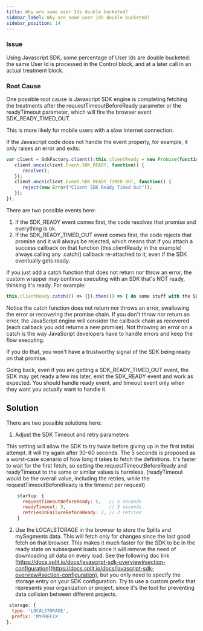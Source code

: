 ```yaml
---
title: Why are some user Ids double bucketed?
sidebar_label: Why are some user Ids double bucketed?
sidebar_position: 14
---
```


### Issue

Using Javascript SDK, some percentage of User Ids are double bucketed: the same User Id is processed in the Control block, and at a later call in an actual treatment block.

### Root Cause

One possible root cause is Javascript SDK engine is completing fetching the treatments after the requestTimeoutBeforeReady parameter or the readyTimeout parameter, which will fire the browser event SDK_READY_TIMED_OUT.

This is more likely for mobile users with a slow internet connection.

If the Javascript code does not handle the event properly, for example, it only raises an error and exits:

```javascript
var client = SdkFactory.client();this.clientReady = new Promise(function(resolve,reject) {
   client.once(client.Event.SDK_READY, function() {
      resolve();
   });
   client.once(client.Event.SDK_READY_TIMED_OUT, function() {
      reject(new Error("Client SDK Ready Timed Out"));
   });
});
```

There are two possible events here:

1. If the SDK_READY event comes first, the code resolves that promise and everything is ok.
2. If the SDK_READY_TIMED_OUT event comes first, the code rejects that promise and it will always be rejected, which means that if you attach a success callback on that function (this.clientReady in the example) always calling any .catch() callback re-attached to it, even if the SDK eventually gets ready. 

If you just add a catch function that does not return nor throw an error, the custom wrapper may continue executing with an SDK that's NOT ready, thinking it's ready. For example:

```javascript
this.clientReady.catch(() => {}).then(() => { do some stuff with the SDK })
```

Notice the catch function does not return nor throws an error, swallowing the error or recovering the promise chain. If you don't throw nor return an error, the JavaScript engine will consider the callback chain as recovered (each callback you add returns a new promise). Not throwing an error on a catch is the way JavaScript developers have to handle errors and keep the flow executing.

If you do that, you won't have a trustworthy signal of the SDK being ready on that promise.

Going back, even if you are getting a SDK_READY_TIMED_OUT event, the SDK may get ready a few ms later, emit the SDK_READY event and work as expected. You should handle ready event, and timeout event only when they want you actually want to handle it. 

## Solution

There are two possible solutions here:

1. Adjust the SDK Timeout and retry parameters

  This setting will allow the SDK to try twice before giving up in the first initial attempt. It will try again after 30-60 seconds. The 5 seconds is proposed as a worst-case scenario of how long it takes to fetch the definitions. It's faster to wait for the first fetch, so setting the requestTimeoutBeforeReady and readyTimeout to the same or similar values is harmless. (readyTimeout would be the overall value, including the retries, while the requestTimeoutBeforeReady is the timeout per request)

  ```javascript
      startup: {
        requestTimeoutBeforeReady: 5,   // 5 seconds
        readyTimeout: 5,                // 5 seconds
        retriesOnFailureBeforeReady: 2, // 2 retries
      }
  ```

2. Use the LOCALSTORAGE in the browser to store the Splits and mySegments data. This will fetch only for changes since the last good fetch on that browser. This makes it much faster for the SDK to be in the ready state on subsequent loads since it will remove the need of downloading all data on every load. See the following doc link [https://docs.split.io/docs/javascript-sdk-overview#section-configuration](https://docs.split.io/docs/javascript-sdk-overview#section-configuration), but you only need to specify the storage entry on your SDK configuration. Try to use a custom prefix that represents your organization or project, since it's the tool for preventing data collision between different projects.

  ```javascript
   storage: {
    type: 'LOCALSTORAGE',
    prefix: 'MYPREFIX'
  },
  ```
